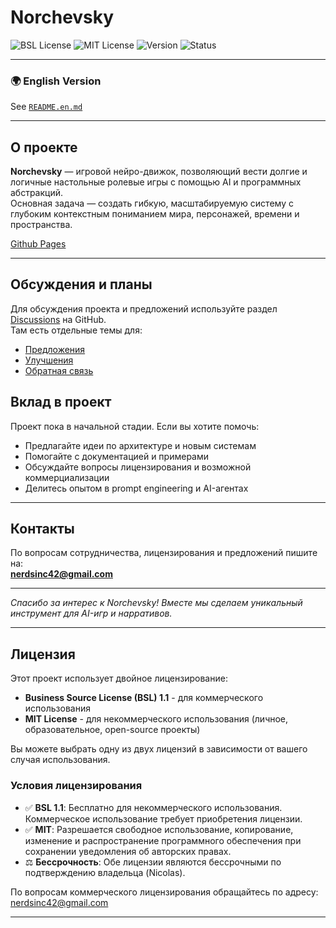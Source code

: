 # Norchevsky  

![BSL License](https://img.shields.io/badge/License-BSL_1.1-blue.svg)
![MIT License](https://img.shields.io/badge/License-MIT-yellow.svg)
![Version](https://img.shields.io/badge/Version-0.0.1-green.svg)
![Status](https://img.shields.io/badge/Status-Pre_Alpha-red.svg)

---
### 🌍 English Version

See [`README.en.md`](README.en.md)

---

## О проекте

**Norchevsky** — игровой нейро-движок, позволяющий вести долгие и логичные настольные ролевые игры с помощью AI и программных абстракций.  
Основная задача — создать гибкую, масштабируемую систему с глубоким контекстным пониманием мира, персонажей, времени и пространства.

[Github Pages](https://teta42.github.io/Norchevsky/)

---

## Обсуждения и планы

Для обсуждения проекта и предложений используйте раздел [Discussions](https://github.com/<твое-имя-пользователя>/norchevsky/discussions) на GitHub.  
Там есть отдельные темы для:

- [Предложения](https://github.com/teta42/Norchevsky/discussions/categories/ideas)
- [Улучшения](https://github.com/teta42/Norchevsky/discussions/categories/enhancements)
- [Обратная связь](https://github.com/teta42/Norchevsky/discussions/categories/general)

## Вклад в проект

Проект пока в начальной стадии. Если вы хотите помочь:

- Предлагайте идеи по архитектуре и новым системам  
- Помогайте с документацией и примерами  
- Обсуждайте вопросы лицензирования и возможной коммерциализации  
- Делитесь опытом в prompt engineering и AI-агентах

---

## Контакты

По вопросам сотрудничества, лицензирования и предложений пишите на:  
**nerdsinc42@gmail.com**

---

*Спасибо за интерес к Norchevsky! Вместе мы сделаем уникальный инструмент для AI-игр и нарративов.*

---

## Лицензия

Этот проект использует двойное лицензирование:

- **Business Source License (BSL) 1.1** - для коммерческого использования
- **MIT License** - для некоммерческого использования (личное, образовательное, open-source проекты)

Вы можете выбрать одну из двух лицензий в зависимости от вашего случая использования.

### Условия лицензирования
- ✅ **BSL 1.1**: Бесплатно для некоммерческого использования. Коммерческое использование требует приобретения лицензии.
- ✅ **MIT**: Разрешается свободное использование, копирование, изменение и распространение программного обеспечения при сохранении уведомления об авторских правах.
- ⚖️ **Бессрочность**: Обе лицензии являются бессрочными по подтверждению владельца (Nicolas).

По вопросам коммерческого лицензирования обращайтесь по адресу: nerdsinc42@gmail.com

---